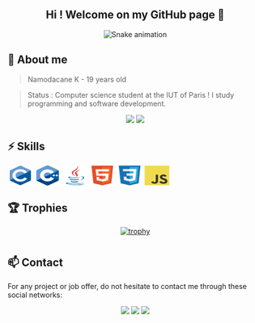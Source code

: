 <h2 align="center">Hi ! Welcome on my GitHub page 👋</h2>

<!-- /!\ Oops ! Tu as atteint la limite de curiosité autorisée. Je te conseille de retourner à l'accueil tant que tu le peux encore 😉 /!\  -->

<!--
- 🔭 I’m currently working on ...
- 🌱 I’m currently learning ...
- 👯 I’m looking to collaborate on ...
- 🤔 I’m looking for help with ...
- 💬 Ask me about ...
- 📫 How to reach me: ...
- 😄 Pronouns: ...
- ⚡ Fun fact: ...
-->

<div align="center">
  
![Snake animation](https://github.com/Namo-k/Namo-k/blob/output/github-contribution-grid-snake-dark.svg)
  
</div>

## 💬 About me

>Namodacane K - 19 years old

>Status : Computer science student at the IUT of Paris ! I study programming and software development.

<div align="center" >
  <img height="160em" src="https://github-readme-stats-sigma-five.vercel.app/api?username=namo-k&show_icons=true&theme=gotham&include_all_commits=true&count_private=true"/>
  <img height="160em" src="https://github-readme-stats-sigma-five.vercel.app/api/top-langs/?username=namo-k&layout=compact&lang_count=32&theme=gotham"/>
</div>

## ⚡ Skills
<div style="display: inline_block;">
    <img align="center" alt="C-icon" height="40" width="50" src="https://raw.githubusercontent.com/devicons/devicon/master/icons/c/c-original.svg">
    <img align="center" alt="Cplusplus-icon" height="40" width="50" src="https://raw.githubusercontent.com/devicons/devicon/master/icons/cplusplus/cplusplus-original.svg">
    <img align="center" alt="Cplusplus-icon" height="40" width="50" src="https://raw.githubusercontent.com/devicons/devicon/master/icons/java/java-original.svg">
    <img align="center" alt="HTML-icon" height="40" width="50" src="https://raw.githubusercontent.com/devicons/devicon/master/icons/html5/html5-original.svg">
    <img align="center" alt="CSS-icon" height="40" width="50" src="https://raw.githubusercontent.com/devicons/devicon/master/icons/css3/css3-original.svg">
    <img align="center" alt="C-icon" height="40" width="50" src="https://raw.githubusercontent.com/devicons/devicon/master/icons/javascript/javascript-original.svg">
</div>


## 🏆 Trophies

<div align="center">
  <a href="https://github.com/ryo-ma/github-profile-trophy">
    <img src="https://github-profile-trophy.vercel.app/?username=Namo-k&theme=tokyonight&margin-w=15&margin-h=15&no-bg=false&no-frame=false" alt="trophy">
  </a>
</div>

#

## 📫 Contact

For any project or job offer, do not hesitate to contact me through these social networks:
<div style="display: inline_block;" align="center">
  <a href="https://www.linkedin.com/in/namodacane-kaliamoorthy" target="_blank"><img src="https://img.shields.io/badge/LinkedIn-0077B5?style=for-the-badge&logo=linkedin&logoColor=white" target="_blank"></a>
  <a href="mailto:kalia.namodacane@gmail.com" target="_blank"><img src="https://img.shields.io/badge/Gmail-D14836?style=for-the-badge&logo=gmail&logoColor=white" target="_blank"></a>
  <a href="https://discord.gg/rAhaf6zvc4" target="_blank"><img src="https://img.shields.io/badge/Discord-7289DA?style=for-the-badge&logo=discord&logoColor=white" target="_blank"></a>

</div>

